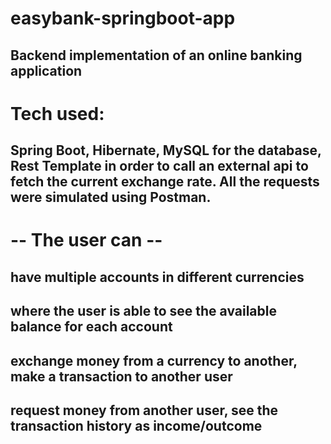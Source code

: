 # easybank-springboot-app
## Backend implementation of an online banking application
#
# Tech used:
## Spring Boot, Hibernate, MySQL for the database, Rest Template in order to call an external api to fetch the current exchange rate. All the requests were simulated using Postman.
#

# -- The user can -- 
##
## have multiple accounts in different currencies
## where the user is able to see the available balance for each account
## exchange money from a currency to another, make a transaction to another user
## request money from another user, see the transaction history as income/outcome

